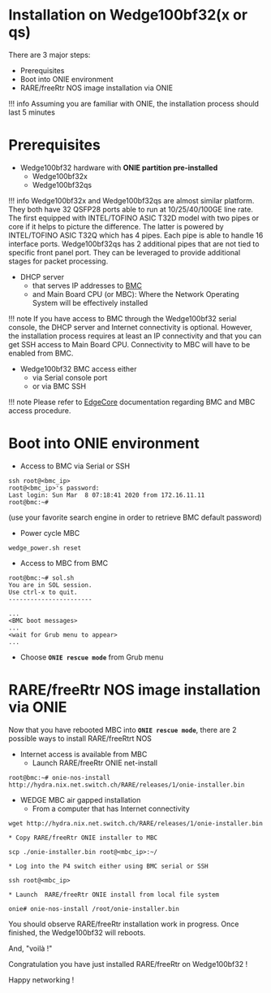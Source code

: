 # **Installation on Wedge100bf32(x or qs)**

There are 3 major steps:

* Prerequisites
* Boot into ONIE environment
* RARE/freeRtr NOS image installation via ONIE

!!! info
    Assuming you are familiar with ONIE, the installation process should last 5 minutes

# Prerequisites
* Wedge100bf32 hardware with **ONIE partition pre-installed**
    * Wedge100bf32x
    * Wedge100bf32qs

!!! info
    Wedge100bf32x and Wedge100bf32qs are almost similar platform. They both have 32 QSFP28 ports able to run at 10/25/40/100GE line rate. The first equipped with INTEL/TOFINO ASIC T32D model with two pipes or core if it helps to picture the difference. The latter is powered by INTEL/TOFINO ASIC T32Q which has 4 pipes. Each pipe is able to handle 16 interface ports. Wedge100bf32qs has 2 additional pipes that are not tied to specific front panel port. They can be leveraged to provide additional stages for packet processing.

* DHCP server
    * that serves IP addresses to [BMC](https://en.wikipedia.org/wiki/Baseboard_Management_Controller)
    * and Main Board CPU (or MBC): Where the Network Operating System will be effectively installed

!!! note
    If you have access to BMC through the Wedge100bf32 serial console, the DHCP server and Internet connectivity is optional. However, the installation process requires at least an IP connectivity and that you can get SSH access to Main Board CPU. Connectivity to MBC will have to be enabled from BMC.

* Wedge100bf32 BMC access either
    * via Serial console port
    * or via BMC SSH

!!! note
    Please refer to [EdgeCore](https://www.edge-core.com/) documentation regarding BMC and MBC access procedure.

# Boot into ONIE environment

* Access to BMC via Serial or SSH
```
ssh root@<bmc_ip>
root@<bmc_ip>'s password:
Last login: Sun Mar  8 07:18:41 2020 from 172.16.11.11
root@bmc:~#
```
(use your favorite search engine in order to retrieve BMC default password)
* Power cycle MBC
```
wedge_power.sh reset
```

* Access to MBC from BMC
```
root@bmc:~# sol.sh
You are in SOL session.
Use ctrl-x to quit.
-----------------------

...
<BMC boot messages>
...
<wait for Grub menu to appear>
...
```

* Choose **`ONIE rescue mode`** from Grub menu

# RARE/freeRtr NOS image installation via ONIE
Now that you have rebooted MBC into **`ONIE rescue mode`**, there are 2 possible ways to install RARE/freeRtrt NOS

* Internet access is available from MBC
    * Launch RARE/freeRtr ONIE net-install
```
root@bmc:~# onie-nos-install http://hydra.nix.net.switch.ch/RARE/releases/1/onie-installer.bin
```

* WEDGE MBC air gapped installation
    * From a computer that has Internet connectivity
```
wget http://hydra.nix.net.switch.ch/RARE/releases/1/onie-installer.bin
```
    * Copy RARE/freeRtr ONIE installer to MBC
```
scp ./onie-installer.bin root@<mbc_ip>:~/
```
    * Log into the P4 switch either using BMC serial or SSH
```
ssh root@<mbc_ip>
```
    * Launch  RARE/freeRtr ONIE install from local file system
```
onie# onie-nos-install /root/onie-installer.bin
```
You should observe RARE/freeRtr installation work in progress. Once finished, the Wedge100bf32 will reboots.

And, "voilà !"

Congratulation you have just installed RARE/freeRtr on Wedge100bf32 !

Happy networking !
